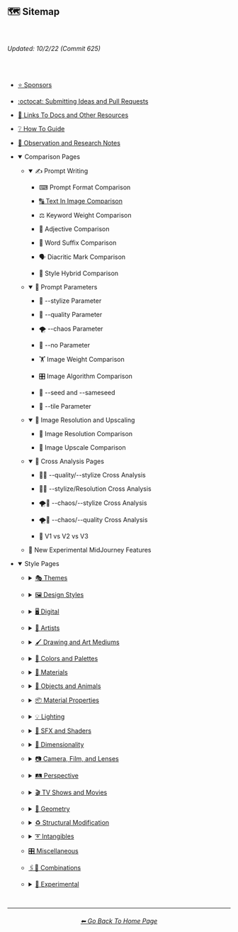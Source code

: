 <h2>🗺 Sitemap</h2>

<br>

<h6><i>Updated: 10/2/22 (Commit 625)</i></h6>

<br>

  - <p><a href="https://github.com/willwulfken/MidJourney-Styles-and-Keywords-Reference/blob/main/Pages/Sponsors.md">⭐ Sponsors</a></p>

  - <p><a href="https://github.com/willwulfken/MidJourney-Styles-and-Keywords-Reference/wiki/Submitting-Ideas-and-Pull-Requests">:octocat: Submitting Ideas and Pull Requests</a></p>

  - <p><a href="https://github.com/willwulfken/MidJourney-Styles-and-Keywords-Reference/blob/main/Pages/Links.md">🔗 Links To Docs and Other Resources</a></p>

  - <p><a href="https://github.com/willwulfken/MidJourney-Styles-and-Keywords-Reference/wiki/%E2%9D%94-How-To-Guide">❔ How To Guide</a></p>

  - <p><a href="https://github.com/willwulfken/MidJourney-Styles-and-Keywords-Reference/wiki/%F0%9F%93%9D-Observation-and-Research-Notes">📝 Observation and Research Notes</a></p>

  - <p><details open><summary>Comparison Pages</summary><p>

      - <p><details open><summary>✍ Prompt Writing</summary><p>

          - <p><a href="https://github.com/willwulfken/MidJourney-Styles-and-Keywords-Reference/blob/main/Pages/MJ_V3/Summary_Pages/Prompt_Writing/Prompt_Format_Comparison.md"></a>⌨ Prompt Format Comparison</p>
          - <p><a href="https://github.com/willwulfken/MidJourney-Styles-and-Keywords-Reference/blob/main/Pages/MJ_V3/Summary_Pages/Prompt_Writing/Text_In_Image_Comparison.md">🔠 Text In Image Comparison</a></p>
          - <p><a href="https://github.com/willwulfken/MidJourney-Styles-and-Keywords-Reference/blob/main/Pages/MJ_V3/Summary_Pages/Prompt_Writing/Keyword_Weight_Comparison.md"></a>⚖ Keyword Weight Comparison</p>
          - <p><a href="https://github.com/willwulfken/MidJourney-Styles-and-Keywords-Reference/blob/main/Pages/MJ_V3/Summary_Pages/Prompt_Writing/Adjective_Comparison.md"></a>🦚 Adjective Comparison</p>
          - <p><a href="https://github.com/willwulfken/MidJourney-Styles-and-Keywords-Reference/blob/main/Pages/MJ_V3/Summary_Pages/Prompt_Writing/Word_Suffix_Comparison.md"></a>📓 Word Suffix Comparison</p>
          - <p><a href="https://github.com/willwulfken/MidJourney-Styles-and-Keywords-Reference/blob/main/Pages/MJ_V3/Summary_Pages/Prompt_Writing/Diacritic_Mark_Comparison.md"></a>🗣 Diacritic Mark Comparison</p>
          - <p><a href="https://github.com/willwulfken/MidJourney-Styles-and-Keywords-Reference/blob/main/Pages/MJ_V3/Summary_Pages/Prompt_Writing/Hybrid_Comparison.md"></a>🔰 Style Hybrid Comparison</p>

        </p></details></p>

      - <p><details open><summary>🧩 Prompt Parameters</summary><p>

          - <p><a href="https://github.com/willwulfken/MidJourney-Styles-and-Keywords-Reference/blob/main/Pages/MJ_V3/Summary_Pages/Parameters/Stylize_Comparison.md"></a>🎇 --stylize Parameter</p>
          - <p><a href="https://github.com/willwulfken/MidJourney-Styles-and-Keywords-Reference/blob/main/Pages/MJ_V3/Summary_Pages/Parameters/Quality_Comparison.md"></a>💎 --quality Parameter</p>
          - <p><a href="https://github.com/willwulfken/MidJourney-Styles-and-Keywords-Reference/blob/main/Pages/MJ_V3/Summary_Pages/Parameters/Chaos_Comparison.md"></a>🌪 --chaos Parameter</p>
          - <p><a href="https://github.com/willwulfken/MidJourney-Styles-and-Keywords-Reference/blob/main/Pages/MJ_V3/Summary_Pages/Parameters/No_Parameter_Comparison.md"></a>🚫 --no Parameter</p>
          - <p><a href="https://github.com/willwulfken/MidJourney-Styles-and-Keywords-Reference/blob/main/Pages/MJ_V3/Summary_Pages/Parameters/Image_Weight_Comparison.md"></a>🏋️‍ Image Weight Comparison</p>
          - <p><a href="https://github.com/willwulfken/MidJourney-Styles-and-Keywords-Reference/blob/main/Pages/MJ_V3/Summary_Pages/Parameters/Image_Algorithm_Comparison.md"></a>🎛 Image Algorithm Comparison</p>
          - <p><a href="https://github.com/willwulfken/MidJourney-Styles-and-Keywords-Reference/blob/main/Pages/Parameters/Seed_Parameter.md"></a>🌱 --seed and --sameseed</p>
          - <p><a href="https://github.com/willwulfken/MidJourney-Styles-and-Keywords-Reference/blob/main/Pages/MJ_V3/Summary_Pages/Parameters/Tile_Parameter.md"></a>🔲 --tile Parameter</p>
        
        </p></details></p>
      
      - <p><details open><summary>📐 Image Resolution and Upscaling</summary><p>

          - <p><a href="https://github.com/willwulfken/MidJourney-Styles-and-Keywords-Reference/blob/main/Pages/MJ_V3/Summary_Pages/Image_Resolution_and_Upscaling/Image_Resolution_Comparison.md"></a>📏 Image Resolution Comparison</p>
          - <p><a href="https://github.com/willwulfken/MidJourney-Styles-and-Keywords-Reference/blob/main/Pages/MJ_V3/Summary_Pages/Image_Resolution_and_Upscaling/Image_Upscale_Comparison.md"></a>🚀 Image Upscale Comparison</p>

        </p></details></p>

      - <p><details open><summary>🔀 Cross Analysis Pages</summary><p>

          - <p><a href="https://github.com/willwulfken/MidJourney-Styles-and-Keywords-Reference/blob/main/Pages/MJ_V3/Summary_Pages/Cross_Analysis/Stylize_Quality_Cross_Analysis.md"></a>🎇💎 --quality/--stylize Cross Analysis</p>
          - <p><a href="https://github.com/willwulfken/MidJourney-Styles-and-Keywords-Reference/blob/main/Pages/MJ_V3/Summary_Pages/Cross_Analysis/Stylize_Resolution_Cross_Analysis.md"></a>🎇📏 --stylize/Resolution Cross Analysis</p>
          - <p><a href="https://github.com/willwulfken/MidJourney-Styles-and-Keywords-Reference/blob/main/Pages/MJ_V3/Summary_Pages/Cross_Analysis/Chaos_Stylize_Cross_Analysis.md"></a>🌪🎇 --chaos/--stylize Cross Analysis</p>
          - <p><a href="https://github.com/willwulfken/MidJourney-Styles-and-Keywords-Reference/blob/main/Pages/MJ_V3/Summary_Pages/Cross_Analysis/Chaos_Quality_Cross_Analysis.md"></a>🌪💎 --chaos/--quality Cross Analysis</p>
          - <p><a href="https://github.com/willwulfken/MidJourney-Styles-and-Keywords-Reference/blob/main/Pages/V1_vs_V2_vs_V3.md"></a>📇 V1 vs V2 vs V3</p>

        </p></details></p>

    - <p><a href="https://github.com/willwulfken/MidJourney-Styles-and-Keywords-Reference/blob/main/Pages/Experimental_Midjourney_Features.md"></a>🕋 New Experimental MidJourney Features</p>

    </p></details>

  - <p><details open><summary>Style Pages</summary><p>

      - <p><details><summary><a href="https://github.com/willwulfken/MidJourney-Styles-and-Keywords-Reference/blob/main/Pages/MJ_V3/Style_Pages/Themes.md">🎭 Themes</a></summary><p>

          - <p>🎭⛱ Realism/Abstraction</p>
          - <p>🎭💾 Retro/Modern<p>
          - <p>🎭🪐 Sci-fi</p>
          - <p>🎭☄ Outer Space</p>
          - <p>🎭🌎 Planets</p>
          - <p>🎭🎌 Countries and Nations</p>
          - <p>🎭🌾 Urban/Rural</p>
          - <p>🎭🛋 Rooms</p>
          - <p>🎭⚙ Architecture and Manufactured</p>
          - <p>🎭🏝 Biomes and Landscapes</p>
          - <p>🎭🌲 Nature</p>
          - <p>🎭⛄ Seasons and Weather</p>
          - <p>🎭🎄 Holidays</p>
          - <p>🎭🐱‍👤 Professions and Types of People</p>
          - <p>🎭🌞 Time of Day</p>
          - <p>🎭⚽ Sports</p>
          - <p>🎭🎵 Music Styles</p>
          - <p>🎭🎪 Punk Styles (Steampunk, Cyberpunk, etc.)</p>
          - <p>🎭⛩ Other Themes</p>

        </p></details></p>

      - <p><details><summary><a href="https://github.com/willwulfken/MidJourney-Styles-and-Keywords-Reference/blob/main/Pages/MJ_V3/Style_Pages/Design_Styles.md">🖼 Design Styles</a></summary><p>

          - <p>🖼🟧 Simplicity/Complexity</p>
          - <p>🖼🎨 Patterns and Color Based Designs</p>
          - <p>🖼✨ Elegance, Beauty, and Appeal</p>
          - <p>🖼📊 Charts and Diagrams</p>
          - <p>🖼🛹 Decade Styles</p>
          - <p>🖼🎰 Morphism (Skeuomorphism, Glassmorphism, etc.)</p>
          - <p>🖼🧊 Cubism</p>
          - <p>🖼🦋 Expressionism</p>
          - <p>🖼🔮 Neo</p>
          - <p>🖼🌀 Psychedelic, Divine, Fractal, and Noise</p>
          - <p>🖼👩‍🎨 Art Styles</p>
          - <p>🖼💫 Stylized</p>
          - <p>🖼 Other Styles</p>

        </p></details></p>

      - <p><details><summary><a href="https://github.com/willwulfken/MidJourney-Styles-and-Keywords-Reference/blob/main/Pages/MJ_V3/Style_Pages/Digital.md">🖥 Digital</a></summary><p>

          - <p>🎮 Rendering Engines</p>
          - <p>🖥📐 Resolution</p>
          - <p>🖥📺 Aspect Ratios and Letterboxing</p>
          - <p>🖥🟩 1-bit - 16-bit</p>
          - <p>🖥🖼 Digital Styles</p>
          - <p>🖥🎞 VFX and Video Companies</p>
          - <p>🖥🎨 Art Programs and Applications</p>
          - <p>🖥🖼 Image Formats and Types</p>
          - <p>🖥🏁 Dithering</p>
          - <p>🖥🌐 Websites</p>
          - <p>🖥👩‍💻 Glitchy</p>
          - <p>🖥🧠 AI and Neural Networks</p>
          - <p>🖥👾 Game System Graphics</p>
          - <p>🖥🕹 Video Game Styles</p>
          - <p>🖥 Computer System Graphics</p>
          - <p>🖥💽 Operating Systems</p>
          - <p>🖥 Other</p>

        </p></details></p>

      - <p><details><summary><a href="https://github.com/willwulfken/MidJourney-Styles-and-Keywords-Reference/blob/main/Pages/MJ_V3/Style_Pages/Artists.md">📔 Artists</a></summary><p>

          - <p>📔⛱ Realism</p>
          - <p>📔❇ Surrealism</p>
          - <p>📔🔆 Idealism</p>
          - <p>📔💮 Abstract</p>
          - <p>📔🧬 Modernism</p>
          - <p>📔➿ Post-Impressionism</p>
          - <p>📔⚜ Art Nouveau</p>
          - <p>📔🌄 Luminism</p>
          - <p>📔🦋 Expressionism</p>
          - <p>📔🔳 Futurism</p>
          - <p>📔⬛ Gothic</p>
          - <p>📔☯ Psychedelic</p>
          - <p>📔🔴 Pop Art</p>
          - <p>📔🧿 Concept Art</p>
          - <p>📔❤ Romanticism</p>
          - <p>📔✡️ Renaissance</p>
          - <p>📔🌇 Vedute Painting Style</p>
          - <p>📔🏘 Baroque</p>
          - <p>📔👁‍🗨 Dadaism</p>
          - <p>📔👁‍🗨 Neo-Dadaism</p>
          - <p>📔🖼 Instagram Artist</p>
          - <p>📔🖼 Artstation Artist</p>
          - <p>📔🈯 Manga</p>

          - <p><details><summary>📔🗿 Non-Painters</p></summary><p>

              - <p>📔🗿 Sculptors</p>
              - <p>📔📷 Photographers</p>
              - <p>📔✍ Writers</p>

            </p></details>
          
          - <p>📔 Other Artists</p>

        </p></details></p>
      
      - <p><details><summary><a href="https://github.com/willwulfken/MidJourney-Styles-and-Keywords-Reference/blob/main/Pages/MJ_V3/Style_Pages/Drawing_and_Art_Mediums.md">🖌 Drawing and Art Mediums</a></summary><p>

          - <p><details><summary>🖌✏ Illustration and Drawing</summary><p>

              - <p>🖌🖼 Drawing Types</p>
              - <p>🖌✏ Pencil and Graphite</p>
              - <p>🖌🖊 Ink</p>
              - <p>🖌🖍 Crayon, Chalk, and Pastel</p>

            </p></details></p>

          - <p><details><summary>🖌🎨 Paint</summary><p>

              - <p>🖌🖼 Painting Types</p>
              - <p>🖌🎨 Paint Types</p>

            </p></details></p>

          - <p>🖌🔠 Text</p>
          - <p>🖌🖨 Printed Art Types</p>

          - <p><details><summary>🖌🎲 Physical Mediums</summary><p>

              - <p>🖌📄 Origami</p>
              - <p>🖌🀣 Mosaic</p>
              - <p>🖌🖼 Framed, Banner, and Decal</p>
              - <p>🖌🗿 Carving, Etching, and Modeling</p>
              - <p>🖌🏺 Pottery and Glass</p>
              - <p>🖌💡 Light</p>
              - <p>🖌🎲 Other Physical Mediums</p>

            </p></details></p>

          - <p>🖌 Other</p>

        </p></details></p>

      - <p><details><summary><a href="https://github.com/willwulfken/MidJourney-Styles-and-Keywords-Reference/blob/main/Pages/MJ_V3/Style_Pages/Colors_and_Palettes.md">🎨 Colors and Palettes</a></summary><p>

        - <p><details><summary>🎨🔴 Colors</summary><p>

            - <p>🎨🔴 Basic Colors</p>
            - <p>🎨🔵 Extended Colors</p>
            - <p>🎨⚫ Dark Variations</p>
            - <p>🎨⚪ Light Variations</p>
            - <p>🎨🔶 Vivid Variations</p>

          </p></details></p>

        - <p>🎨🖌 Chromatic Palettes</p>
        - <p>🎨🖌 Monochromatic Palettes</p>
        - <p>🎨🔲 Contrast</p>
        - <p>🎨🖥 Color Models</p>
        - <p>🎨🎥 Color Motion Picture Film Systems</p>
      
        </p></details></p>

      - <p><details><summary><a href="https://github.com/willwulfken/MidJourney-Styles-and-Keywords-Reference/blob/main/Pages/MJ_V3/Style_Pages/Materials.md">🧱 Materials</a></summary><p>

        - <p><details><summary>🧱💎 Solids</summary><p>

          - <p>🧱🌳 Wood and Paper</p>
          - <p>🧱⛱ Soils</p>
          - <p>🧱⛏ Stone and Minerals</p>
          - <p>🧱🔩 Metal</p>
          - <p>🧱💎 Glass and Crystal</p>
          - <p>🧱🧶 Cloth</p>
          - <p>🧱🥤 Plastic and Foam</p>
          - <p>🧱🧤 Rubber</p>
          - <p>🧱🍮 Gelatinous and Spongy</p>
          - <p>🧱🕯 Wax</p>
          - <p>🧱🧊 Ice and Snow</p>
          - <p>🧱🐱 Hair and Fur</p>
          - <p>🧱 Other Solids</p>

          </p></details></p>

        - <p><summary>🧱💧 Liquids</p>

        - <p><details><summary>🧱🧪 Non-Newtonian Fluids and Polymers</summary><p>

          - <p>🧱⚗️ Slime and Putty</p>
          - <p>🧱🩹 Tape and Adhesives</p>
          - <p>🧱🧪 Other Non-Newtonian Fluids and Polymers</p>

          </p></details></p>

        - <p>🧱🌫️ Gasses and Vapors</p>
        - <p>🧱✨ Powders and Particulates</p>
        - <p>🧱⚡ Plasma and Energy</p>

        </p></details></p>

      - <p><details><summary><a href="https://github.com/willwulfken/MidJourney-Styles-and-Keywords-Reference/blob/main/Pages/MJ_V3/Style_Pages/Objects_and_Animals.md">🎷 Objects and Animals</a></summary><p>

        - <p>🎷🍣 Food and Consumables</p>
        - <p>🎷🌱 Plants</p>
        - <p>🎷🍄 Fungi</p>
        - <p>🎷🐹 Animals</p>
        - <p>🎷🦞 Sealife</p>
        - <p>🎷🐙 Corals</p>
        - <p>🎷🦠 Microscopic Objects</p>
        - <p>🎷🖥 Digital Objects</p>
        - <p>🎷🪀 Toys</p>
        - <p>🎷👚 Clothing</p>
        - <p>🎷 Instruments</p>
        - <p>🎷🚽 Other Objects</p>

        </p></details></p>

      - <p><details><summary><a href="https://github.com/willwulfken/MidJourney-Styles-and-Keywords-Reference/blob/main/Pages/MJ_V3/Style_Pages/Material_Properties.md">📦 Material Properties</a></summary><p>
      
        - <p>📦🧫 Opacity</p>
        - <p>📦🏮 Light Manipulation</p>
        - <p>📦💡 Luminescence</p>
        - <p>📦🌈 Chromism</p>
        - <p>📦🔍 Reflection and Refraction</p>
        - <p>📦🎨 Color (Dispersion, Chromatic, etc.)</p>
        - <p>📦🗺 Texture Maps</p>
        - <p>📦🧊 Soft Body</p>
        - <p>📦 Other Material Properties</p>
      
        </p></details></p>

      - <p><details><summary><a href="https://github.com/willwulfken/MidJourney-Styles-and-Keywords-Reference/blob/main/Pages/MJ_V3/Style_Pages/Lighting.md">💡 Lighting</a></summary><p>

        - <p>💡🏮 Types of Lights</p>
        - <p>💡📺 Types of Displays</p>
        - <p>💡🔦 Lighting Styles and Techniques</p>
        - <p>💡🌐 Global Illumination</p>
        - <p>💡⚫ Shadows</p>
      
        </p></details></p>

      - <p><details><summary><a href="https://github.com/willwulfken/MidJourney-Styles-and-Keywords-Reference/blob/main/Pages/MJ_V3/Style_Pages/SFX_and_Shaders.md">🌈 SFX and Shaders</a></summary><p>
      
        - <p>🌈🔍 Reflections</p>
        - <p>🌈👓 Blurs</p>
        - <p>🌈💫 Stylized</p>
        - <p>🌈🕶 Shaders and Post Processing</p>
      
        </p></details></p>

      - <p><details><summary><a href="https://github.com/willwulfken/MidJourney-Styles-and-Keywords-Reference/blob/main/Pages/MJ_V3/Style_Pages/Dimensionality.md">🌌 Dimensionality</a></summary><p>

        - <p>🌌 0D-5D</p>
        - <p>🌌 Overdimensional, Multiverse, etc.</p>
      
        </p></details></p>

      - <p><details><summary><a href="https://github.com/willwulfken/MidJourney-Styles-and-Keywords-Reference/blob/main/Pages/MJ_V3/Style_Pages/Camera.md">📷 Camera, Film, and Lenses</a></summary><p>
      
        - <p>📷🌇 Camera and Scenes</p>
        - <p>📷🌇 Camera and Film Types</p>
        - <p>📷🎞 Film Sizes</p>
        - <p>📷🥽 Lens Sizes</p>
        - <p>📷🔭 Lenses</p>
        - <p>📷🧫 Lens Filters</p>
        - <p>📷⚙ Camera Settings (Aperture, Exposure, Color and White Balance, etc.)</p>
        - <p>📷🔎 Depth of Field, Zoom, Pan, and Tilt</p>
        - <p>📷◻ Megapixel Resolutions</p>
        - <p>📷 Other</p>
      
        </p></details></p>
      
      - <p><details><summary><a href="https://github.com/willwulfken/MidJourney-Styles-and-Keywords-Reference/blob/main/Pages/MJ_V3/Style_Pages/Perspective.md">🛤️ Perspective</a></summary><p>
      
        - <p>🛤️🔭 Views</p>
        - <p>🛤️📐 Angles</p>
        - <p>🛤️🛣️ Perspective and Projections</p>
      
        </p></details></p>

      - <p><details><summary><a href="https://github.com/willwulfken/MidJourney-Styles-and-Keywords-Reference/blob/main/Pages/MJ_V3/Style_Pages/TV_and_Movies.md">🎬 TV Shows and Movies</a></summary><p>
      
        - <p>🎬🈯 Anime</p>
        - <p>🎬📺 TV Shows</p>
        - <p>🎬📽 Movies</p>
      
        </p></details></p>

      - <p><details><summary><a href="https://github.com/willwulfken/MidJourney-Styles-and-Keywords-Reference/blob/main/Pages/MJ_V3/Style_Pages/Geometry.md">💠 Geometry</a></summary><p>

          - <p>💠⬜ 2D Shapes</p>
          - <p>💠🧊 3D Shapes</p>
          - <p>💠🔲 4D Hyper Shapes</p>
          - <p>💠〰 Degenerate Shapes</p>
          - <p>💠⏹ Geometric Styles</p>
          - <p>💠⏺ Geometric Properties</p>
          - <p>💠⏹ Topology Styles</p>
      
        </p></details></p>

      - <p><details><summary><a href="https://github.com/willwulfken/MidJourney-Styles-and-Keywords-Reference/blob/main/Pages/MJ_V3/Style_Pages/Structural_Modification.md">♻ Structural Modification</a></summary><p>

          - <p>♻➰ Spirals, Loops, and Helixes</p>
          - <p>♻〰 Curves and Waves</p>
          - <p>♻⭕ Circular</p>
          - <p>♻ Other</p>
      
        </p></details></p>

      - <p><details><summary><a href="https://github.com/willwulfken/MidJourney-Styles-and-Keywords-Reference/blob/main/Pages/MJ_V3/Style_Pages/Intangibles.md">➰ Intangibles</a></summary><p>
      
        - <p>➰😁 Emotions and Qualities</p>
        - <p>➰🧠 Concepts</p>
        - <p>➰☯ Symbols</p>
        - <p>➰♓ Zodiac Signs</p>
        - <p>➰🔣 Unicode Symbols</p>
        - <p>➰🔢 Numbers</p>
        - <p>➰🔢 Number Systems</p>
        - <p>➰🕒 Time</p>
        - <p>➰🖥 Computer Data</p>
      
        </p></details></p>

      - <p><a href="https://github.com/willwulfken/MidJourney-Styles-and-Keywords-Reference/blob/main/Pages/MJ_V3/Style_Pages/Miscellaneous.md">🎛 Miscellaneous</a></p>

      - <p><a href="https://github.com/willwulfken/MidJourney-Styles-and-Keywords-Reference/blob/main/Pages/MJ_V3/Style_Pages/Combinations.md">🖇🎰 Combinations</a></p>

      - <p><details><summary><a href="https://github.com/willwulfken/MidJourney-Styles-and-Keywords-Reference/blob/main/Pages/MJ_V3/Style_Pages/Experimental.md">🧪 Experimental</a></summary><p>
      
        - <p>📔 Made-up Artists</p>
        - <p>🔤 Made-up Words</p>
        - <p>📓 Known Made-up Words</p>
        - <p>🔣 Chaos Prompts</p>
      
        </p></details></p>

    </p></details></p>

<br>

<hr><!--------------->
<div align="center">
<h6><a href="https://github.com/willwulfken/MidJourney-Styles-and-Keywords-Reference/blob/main/README.md">⬅ Go Back To Home Page</a></h6>
</div>